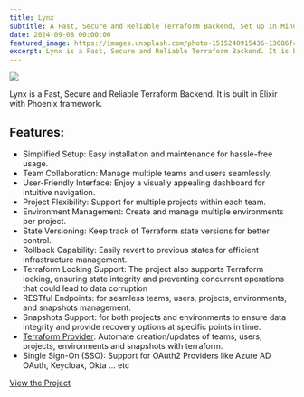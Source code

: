```yaml
---
title: Lynx
subtitle: A Fast, Secure and Reliable Terraform Backend, Set up in Minutes.
date: 2024-09-08 00:00:00
featured_image: https://images.unsplash.com/photo-1515240915436-13086fc99bd4?q=75&fm=jpg&w=1000&fit=max
excerpt: Lynx is a Fast, Secure and Reliable Terraform Backend. It is built in Elixir with Phoenix framework.
---
```


![](https://images.unsplash.com/photo-1515240915436-13086fc99bd4?q=75&fm=jpg&w=1000&fit=max)

Lynx is a Fast, Secure and Reliable Terraform Backend. It is built in Elixir with Phoenix framework.

## Features:

* Simplified Setup: Easy installation and maintenance for hassle-free usage.
* Team Collaboration: Manage multiple teams and users seamlessly.
* User-Friendly Interface: Enjoy a visually appealing dashboard for intuitive navigation.
* Project Flexibility: Support for multiple projects within each team.
* Environment Management: Create and manage multiple environments per project.
* State Versioning: Keep track of Terraform state versions for better control.
* Rollback Capability: Easily revert to previous states for efficient infrastructure management.
* Terraform Locking Support: The project also supports Terraform locking, ensuring state integrity and preventing concurrent operations that could lead to data corruption
* RESTful Endpoints: for seamless teams, users, projects, environments, and snapshots management.
* Snapshots Support: for both projects and environments to ensure data integrity and provide recovery options at specific points in time.
* [Terraform Provider](https://github.com/Clivern/terraform-provider-lynx): Automate creation/updates of teams, users, projects, environments and snapshots with terraform.
* Single Sign-On (SSO): Support for OAuth2 Providers like Azure AD OAuth, Keycloak, Okta ... etc

<a href="https://github.com/Clivern/Lynx" class="button button--large">View the Project</a>
